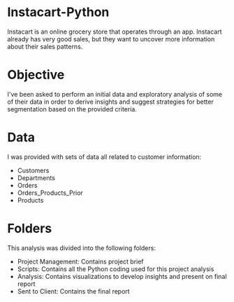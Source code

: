 # Instacart-Python
Instacart is an online grocery store that operates through an app. Instacart already has very good sales, but they want to uncover more information about their sales patterns.
# Objective
I've been asked to perform an initial data and exploratory analysis of some of their data in order to derive insights and suggest strategies for better segmentation based on the provided criteria.
# Data 
I was provided with sets of data all related to customer information:
* Customers
* Departments
* Orders
* Orders_Products_Prior
* Products
# Folders
This analysis was divided into the following folders:
* Project Management: Contains project brief
* Scripts: Contains all the Python coding used for this project analysis
* Analysis: Contains visualizations to develop insights and present on final report
* Sent to Client: Contains the final report
